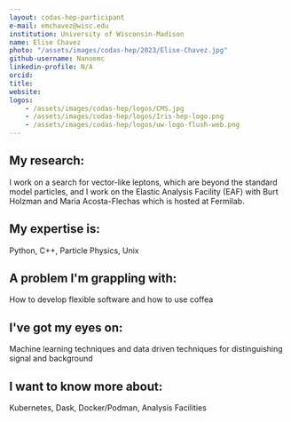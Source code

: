 ```yaml
---
layout: codas-hep-participant
e-mail: emchavez@wisc.edu
institution: University of Wisconsin-Madison
name: Elise Chavez
photo: "/assets/images/codas-hep/2023/Elise-Chavez.jpg"
github-username: Nanoemc
linkedin-profile: N/A
orcid:
title:
website:
logos:
    - /assets/images/codas-hep/logos/CMS.jpg
    - /assets/images/codas-hep/logos/Iris-hep-logo.png
    - /assets/images/codas-hep/logos/uw-logo-flush-web.png
---
```


## My research:
I work on a search for vector-like leptons, which are beyond the standard model particles, and I work on the Elastic Analysis Facility (EAF) with Burt Holzman and Maria Acosta-Flechas which is hosted at Fermilab.

## My expertise is:
Python, C++, Particle Physics, Unix

## A problem I'm grappling with:
How to develop flexible software and how to use coffea 

## I've got my eyes on:
Machine learning techniques and data driven techniques for distinguishing signal and background

## I want to know more about:
Kubernetes, Dask, Docker/Podman, Analysis Facilities
